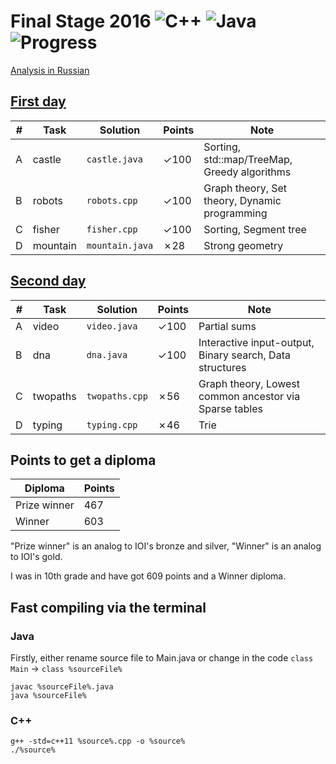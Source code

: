 # Final Stage 2016 ![C++](https://img.shields.io/badge/language-C++-orange.svg) ![Java](https://img.shields.io/badge/language-Java-orange.svg) ![Progress](https://img.shields.io/badge/progress-630%2F800-green.svg)

[Analysis in Russian](http://neerc.ifmo.ru/school/archive/2015-2016/ru-olymp-roi-2016-editorial.pdf)

## [First day](https://contest.yandex.ru/roiarchive/contest/2383/enter/)

| # | Task | Solution | Points | Note |
|---| ---- | -------- | -------- | ---- |
|A| castle | `castle.java` | ✓100 | Sorting, std::map/TreeMap, Greedy algorithms |
|B| robots | `robots.cpp` | ✓100 | Graph theory, Set theory, Dynamic programming |
|C| fisher | `fisher.cpp` | ✓100 | Sorting, Segment tree |
|D| mountain | `mountain.java` | ✗28 | Strong geometry |

## [Second day](https://contest.yandex.ru/roiarchive/contest/2384/enter/)

| # | Task | Solution | Points | Note |
|---| ---- | -------- | -------- | ---- |
|A| video | `video.java` | ✓100 | Partial sums |
|B| dna | `dna.java` | ✓100 | Interactive input-output, Binary search, Data structures |
|C| twopaths | `twopaths.cpp` | ✗56 | Graph theory, Lowest common ancestor via Sparse tables |
|D| typing | `typing.cpp` | ✗46 | Trie |

## Points to get a diploma

Diploma | Points
--- | ---
Prize winner | 467
Winner | 603

"Prize winner" is an analog to IOI's bronze and silver, "Winner" is an analog to IOI's gold.

I was in 10th grade and have got 609 points and a Winner diploma.

## Fast compiling via the terminal

### Java

Firstly, either rename source file to Main.java or change in the code `class Main` -> `class %sourceFile%`

```
javac %sourceFile%.java
java %sourceFile%
```

### C++

```
g++ -std=c++11 %source%.cpp -o %source%
./%source%
```
